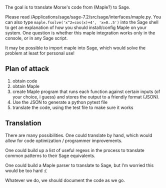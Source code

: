 The goal is to translate Morse's code from (Maple?) to Sage.

Please read /Applications/sage/sage-7.2/src/sage/interfaces/maple.py.
You can also type `maple.fsolve('x^2=cos(x)+4', 'x=0..5')` into the Sage shell to get an explanation of how you should install/config Maple on your system.  One question is whether this maple integration works only in the console, or in any Sage script.


It may be possible to import maple into Sage, which would solve the problem at least for personal use!



Plan of attack
-------------------
  1. obtain code
  2. obtain Maple
  3. create Maple program that runs each function against certain inputs (of your choice, i guess) and stores the output to a friendly format (JSON).
  4. Use the JSON to generate a python pytest file
  5. translate the code, using the test file to make sure it works

Translation
-----------------
There are many possibilities.  One could translate by hand, which would allow for code optimization / programmer improvements.

One could build up a list of useful regexs in the process to translate common patterns to their Sage equivalents.

One could build a Maple parser to translate to Sage, but I'm worried this would be too hard :(

Whatever we do, we should document the code as we go.

